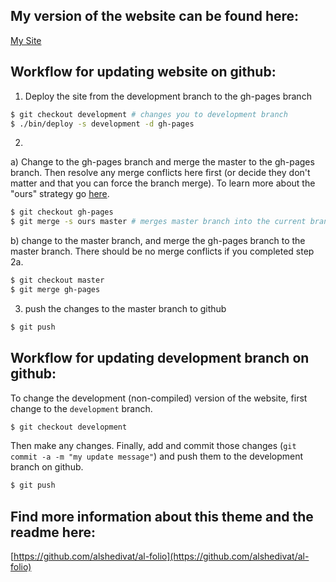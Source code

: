 ## My version of the website can be found here:
[My Site](https://hhollandmoritz.github.io/)


## Workflow for updating website on github:

1) Deploy the site from the development branch to the gh-pages branch
```bash
$ git checkout development # changes you to development branch
$ ./bin/deploy -s development -d gh-pages
```

2) 

a) Change to the gh-pages branch and merge the master to the gh-pages branch. Then resolve any merge conflicts here first (or decide they don't matter and that you can force the branch merge). To learn more about the "ours" strategy go [here](https://www.atlassian.com/git/tutorials/using-branches/merge-strategy).

```bash
$ git checkout gh-pages
$ git merge -s ours master # merges master branch into the current branch (i.e. gh-pages) with strategy "ours"; i.e. preferentially keep files from gh-pages - this is what we want since we will effectively be overwriting mastaer with gh-pages each time. 
```

b) change to the master branch, and merge the gh-pages branch to the master branch. There should be no merge conflicts if you completed step 2a.

```bash
$ git checkout master
$ git merge gh-pages
```

3) push the changes to the master branch to github

```bash
$ git push
```

## Workflow for updating development branch on github:

To change the development (non-compiled) version of the website, first change to the ```development``` branch.
```bash
$ git checkout development
```

Then make any changes. Finally, add and commit those changes (```git commit -a -m "my update message"```) and push them to the development branch on github. 

```bash
$ git push
```
## Find more information about this theme and the readme here:
[https://github.com/alshedivat/al-folio](https://github.com/alshedivat/al-folio)
